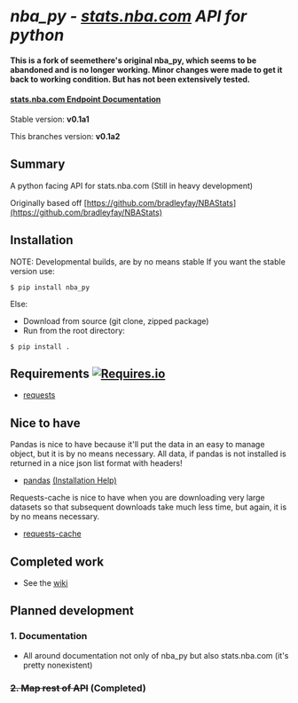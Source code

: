 
# *nba_py - [stats.nba.com](http://stats.nba.com) API for python*

#### This is a fork of seemethere's original nba_py, which seems to be abandoned and is no longer working. Minor changes were made to get it back to working condition. But has not been extensively tested.
#### [stats.nba.com Endpoint Documentation](https://github.com/seemethere/nba_py/wiki/stats.nba.com-Endpoint-Documentation)

Stable version: **v0.1a1**

This branches version: **v0.1a2**

## Summary
A python facing API for stats.nba.com (Still in heavy development)


Originally based off [https://github.com/bradleyfay/NBAStats](https://github.com/bradleyfay/NBAStats)

## Installation
NOTE: Developmental builds, are by no means stable If you want the stable version use:

```
$ pip install nba_py
```

Else:
- Download from source (git clone, zipped package)
- Run from the root directory:

```
$ pip install .
```

## Requirements [![Requires.io](https://img.shields.io/requires/github/seemethere/nba_py.svg?style=flat-square)](https://requires.io/github/seemethere/nba_py/requirements/?branch=master)
- [requests](http://www.python-requests.org/en/latest/)

## Nice to have
Pandas is nice to have because it'll put the data in an easy to manage object, but it is by no means necessary. All data, if pandas is not installed is returned in a nice json list format with headers!
- [pandas](http://pandas.pydata.org/) [(Installation Help)](https://github.com/seemethere/nba_py/wiki/Installing-pandas)

Requests-cache is nice to have when you are downloading very large datasets so that subsequent downloads take much less time, but again, it is by no means necessary.
- [requests-cache](https://github.com/reclosedev/requests-cache)

## Completed work
- See the [wiki](https://github.com/seemethere/nba_py/wiki/Completed-Work-Log)

## Planned development
### 1. Documentation
- All around documentation not only of nba_py but also stats.nba.com (it's pretty nonexistent)

### ~~2. Map rest of API~~ (Completed)
